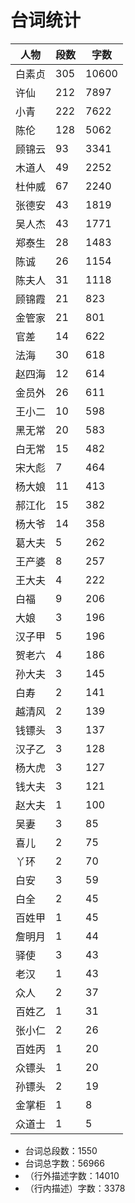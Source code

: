 # 台词统计

| 人物 | 段数 | 字数 |
|--|--|--|
| 白素贞 | 305 | 10600 |
| 许仙 | 212 | 7897 |
| 小青 | 222 | 7622 |
| 陈伦 | 128 | 5062 |
| 顾锦云 | 93 | 3341 |
| 木道人 | 49 | 2252 |
| 杜仲威 | 67 | 2240 |
| 张德安 | 43 | 1819 |
| 吴人杰 | 43 | 1771 |
| 郑泰生 | 28 | 1483 |
| 陈诚 | 26 | 1154 |
| 陈夫人 | 31 | 1118 |
| 顾锦霞 | 21 | 823 |
| 金管家 | 21 | 801 |
| 官差 | 14 | 622 |
| 法海 | 30 | 618 |
| 赵四海 | 12 | 614 |
| 金员外 | 26 | 611 |
| 王小二 | 10 | 598 |
| 黑无常 | 20 | 583 |
| 白无常 | 15 | 482 |
| 宋大彪 | 7 | 464 |
| 杨大娘 | 11 | 413 |
| 郝江化 | 15 | 382 |
| 杨大爷 | 14 | 358 |
| 葛大夫 | 5 | 262 |
| 王产婆 | 8 | 257 |
| 王大夫 | 4 | 222 |
| 白福 | 9 | 206 |
| 大娘 | 3 | 196 |
| 汉子甲 | 5 | 196 |
| 贺老六 | 4 | 186 |
| 孙大夫 | 3 | 145 |
| 白寿 | 2 | 141 |
| 越清风 | 2 | 139 |
| 钱镖头 | 3 | 137 |
| 汉子乙 | 3 | 128 |
| 杨大虎 | 3 | 127 |
| 钱大夫 | 3 | 121 |
| 赵大夫 | 1 | 100 |
| 吴妻 | 3 | 85 |
| 喜儿 | 2 | 75 |
| 丫环 | 2 | 70 |
| 白安 | 3 | 59 |
| 白全 | 2 | 45 |
| 百姓甲 | 1 | 45 |
| 詹明月 | 1 | 44 |
| 驿使 | 3 | 43 |
| 老汉 | 1 | 43 |
| 众人 | 2 | 37 |
| 百姓乙 | 1 | 31 |
| 张小仁 | 2 | 26 |
| 百姓丙 | 1 | 20 |
| 众镖头 | 1 | 20 |
| 孙镖头 | 2 | 19 |
| 金掌柜 | 1 | 8 |
| 众道士 | 1 | 5 |

* 台词总段数：1550
* 台词总字数：56966
* （行外描述字数：14010
* （行内描述）字数：3378
